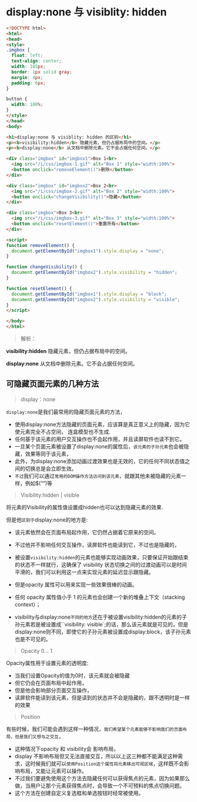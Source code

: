 # display:none 与 visiblity: hidden

```html
<!DOCTYPE html>
<html>
<head>
<style>
.imgbox {
  float: left;
  text-align: center;
  width: 185px;
  border: 1px solid gray;
  margin: 4px;
  padding: 6px;
}

button {
  width: 100%;
}
</style>
</head>
<body>

<h1>display:none 与 visiblity: hidden 的区别</h1>
<p><b>visibility:hidden</b> 隐藏元素，但仍占据布局中的空间。</p>
<p><b>display:none</b> 从文档中删除元素。它不会占据任何空间。</p>

<div class="imgbox" id="imgbox1">Box 1<br>
  <img src="/i/css/imgbox-1.gif" alt="Box 1" style="width:100%">
  <button onclick="removeElement()">删除</button>
</div>

<div class="imgbox" id="imgbox2">Box 2<br>
  <img src="/i/css/imgbox-2.gif" alt="Box 2" style="width:100%">
  <button onclick="changeVisibility()">隐藏</button>
</div>

<div class="imgbox">Box 3<br>
  <img src="/i/css/imgbox-3.gif" alt="Box 3" style="width:100%">
  <button onclick="resetElement()">重置所有</button>
</div>

<script>
function removeElement() {
  document.getElementById("imgbox1").style.display = "none";
}

function changeVisibility() {
  document.getElementById("imgbox2").style.visibility = "hidden";
}

function resetElement() {
  document.getElementById("imgbox1").style.display = "block";
  document.getElementById("imgbox2").style.visibility = "visible";
}
</script>

</body>
</html>
```

>  解析：

**visibility:hidden** 隐藏元素，但仍占据布局中的空间。

**display:none** 从文档中删除元素。它不会占据任何空间。

## 可隐藏页面元素的几种方法

> display：none

`display:none`是我们最常用的隐藏页面元素的方法，

- 使用display:none方法隐藏的页面元素，应该算是真正意义上的隐藏，因为它使元素完全不占空间，
  连盒模型也不生成.
- 任何基于该元素的用户交互操作也不会起作用，并且读屏软件也读不到它。
- 一旦某个页面元素被设置了display:none的属性后，`该元素的子孙元素`也会被隐藏，效果等同于该元素，
- 此外，为display:none添加动画过渡效果也是无效的，它的任何不同状态值之间的切换总是会立即生效。
- `不过`我们可以通过`常用的DOM操作方法访问到该元素`，就跟其他未被隐藏的元素一样，例如$(“”)等

>  Visibility:hidden | visible

将元素的Visibility的属性值设置成hidden也可以达到隐藏元素的效果.

但是他`区别于`display:none的地方是:

- 该元素依然会在页面布局起作用，它仍然占据着它原来的空间。

- 不过他并不影响任何交互操作，读屏软件也能读到它，不过也是隐藏的，
- 被设置`visibility:hidden`的元素也能够实现动画效果，只要保证开始跟结束的状态不一样就行，这确保了 visibility 状态切换之间的过渡动画可以是时间平滑的，我们可以利用这一点来实现元素的延迟显示跟隐藏。
- 但是opacity 属性可以用来实现一些效果很棒的动画。
- 任何 opacity 属性值小于 1 的元素也会创建一个新的堆叠上下文（stacking context）；
- visibility与display:none`不同的地方`还在于被设置visibility:hidden的元素的子孙元素若是被设置成``visibility: visible`;的话，那么该元素就是可见的，但是display:none则不同，即使它的子孙元素被设置成display:block，该子孙元素也是不可见的。

> Opacity 0… 1

Opacity属性用于设置元素的透明度:

- 当我们设置Opacity的值为0时，该元素就会被隐藏
- 但它仍会在页面布局中起作用，
- 但是他会影响部分页面交互操作，
- 读屏软件能读到该元素，但是读到的状态并不会是隐藏的，跟不透明时是一样的效果

> Position

有些时候，我们可能会遇到这样一种情况，`我们希望某个元素能够不影响我们的页面布局，但是我们又想与之交互`，

- 这种情况下opacity 和 visibility会 影响布局，
-  display 不影响布局但又无法直接交互，所以以上这三种都不能满足这种需求，这时候我们就可以`使用Position这个属性将元素移出可视区域`，这样既不会影响布局，又能让元素可以操作。
- 不过我们要避免使用这个方法去隐藏任何可以获得焦点的元素，因为如果那么做，当用户让那个元素获得焦点时，会导致一个不可预料的焦点切换问题。
- 这个方法在创建自定义复选框和单选按钮时经常被使用。